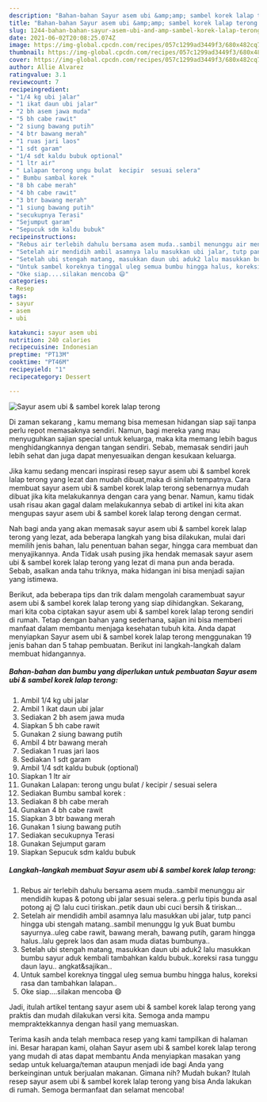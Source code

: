 ```yaml
---
description: "Bahan-bahan Sayur asem ubi &amp;amp; sambel korek lalap terong yang lezat dan Mudah Dibuat"
title: "Bahan-bahan Sayur asem ubi &amp;amp; sambel korek lalap terong yang lezat dan Mudah Dibuat"
slug: 1244-bahan-bahan-sayur-asem-ubi-and-amp-sambel-korek-lalap-terong-yang-lezat-dan-mudah-dibuat
date: 2021-06-02T20:08:25.074Z
image: https://img-global.cpcdn.com/recipes/057c1299ad3449f3/680x482cq70/sayur-asem-ubi-sambel-korek-lalap-terong-foto-resep-utama.jpg
thumbnail: https://img-global.cpcdn.com/recipes/057c1299ad3449f3/680x482cq70/sayur-asem-ubi-sambel-korek-lalap-terong-foto-resep-utama.jpg
cover: https://img-global.cpcdn.com/recipes/057c1299ad3449f3/680x482cq70/sayur-asem-ubi-sambel-korek-lalap-terong-foto-resep-utama.jpg
author: Allie Alvarez
ratingvalue: 3.1
reviewcount: 7
recipeingredient:
- "1/4 kg ubi jalar"
- "1 ikat daun ubi jalar"
- "2 bh asem jawa muda"
- "5 bh cabe rawit"
- "2 siung bawang putih"
- "4 btr bawang merah"
- "1 ruas jari laos"
- "1 sdt garam"
- "1/4 sdt kaldu bubuk optional"
- "1 ltr air"
- " Lalapan terong ungu bulat  kecipir  sesuai selera"
- " Bumbu sambal korek "
- "8 bh cabe merah"
- "4 bh cabe rawit"
- "3 btr bawang merah"
- "1 siung bawang putih"
- "secukupnya Terasi"
- "Sejumput garam"
- "Sepucuk sdm kaldu bubuk"
recipeinstructions:
- "Rebus air terlebih dahulu bersama asem muda..sambil menunggu air mendidih kupas &amp; potong ubi jalar sesuai selera..g perlu tipis bunda asal potong aj 😊 lalu cuci tiriskan..petik daun ubi cuci bersih &amp; tiriskan..."
- "Setelah air mendidih ambil asamnya lalu masukkan ubi jalar, tutp panci hingga ubi stengah matang..sambil menunggu lg yuk Buat bumbu sayurnya..uleg cabe rawit, bawang merah, bawang putih, garam hingga halus..lalu geprek laos dan asam muda diatas bumbunya.."
- "Setelah ubi stengah matang, masukkan daun ubi aduk2 lalu masukkan bumbu sayur aduk kembali tambahkan kaldu bubuk..koreksi rasa tunggu daun layu.. angkat&amp;sajikan.."
- "Untuk sambel koreknya tinggal uleg semua bumbu hingga halus, koreksi rasa dan tambahkan lalapan.."
- "Oke siap....silakan mencoba 😄"
categories:
- Resep
tags:
- sayur
- asem
- ubi

katakunci: sayur asem ubi 
nutrition: 240 calories
recipecuisine: Indonesian
preptime: "PT13M"
cooktime: "PT46M"
recipeyield: "1"
recipecategory: Dessert

---
```



![Sayur asem ubi &amp; sambel korek lalap terong](https://img-global.cpcdn.com/recipes/057c1299ad3449f3/680x482cq70/sayur-asem-ubi-sambel-korek-lalap-terong-foto-resep-utama.jpg)

Di zaman  sekarang , kamu memang bisa memesan hidangan siap saji tanpa perlu repot memasaknya sendiri. Namun, bagi mereka yang mau menyuguhkan sajian special untuk keluarga, maka kita memang lebih bagus menghidangkannya dengan tangan sendiri. Sebab, memasak sendiri jauh lebih sehat dan juga dapat menyesuaikan dengan kesukaan keluarga.

Jika kamu sedang mencari inspirasi resep sayur asem ubi &amp; sambel korek lalap terong yang lezat dan mudah dibuat,maka di sinilah tempatnya. Cara membuat sayur asem ubi &amp; sambel korek lalap terong  sebenarnya mudah dibuat jika kita melakukannya dengan cara yang benar. Namun, kamu tidak usah risau akan gagal dalam melakukannya 
sebab di artikel ini kita akan mengupas sayur asem ubi &amp; sambel korek lalap terong dengan cermat.  



Nah bagi anda yang akan memasak sayur asem ubi &amp; sambel korek lalap terong yang lezat, ada beberapa langkah yang bisa dilakukan, mulai dari memilih jenis bahan, lalu penentuan bahan segar, hingga cara membuat dan menyajikannya. Anda Tidak usah pusing jika hendak memasak sayur asem ubi &amp; sambel korek lalap terong yang lezat di mana pun anda berada. Sebab, asalkan anda  tahu triknya, maka hidangan ini bisa menjadi sajian yang istimewa.

Berikut, ada beberapa tips dan trik dalam mengolah caramembuat sayur asem ubi &amp; sambel korek lalap terong yang siap dihidangkan. Sekarang, mari kita coba ciptakan sayur asem ubi &amp; sambel korek lalap terong sendiri di rumah. Tetap dengan bahan yang sederhana, sajian ini bisa memberi manfaat dalam membantu menjaga kesehatan tubuh kita. Anda dapat menyiapkan Sayur asem ubi &amp; sambel korek lalap terong menggunakan 19 jenis bahan dan 5 tahap pembuatan. Berikut ini langkah-langkah dalam membuat hidangannya.

<!--inarticleads1-->

##### Bahan-bahan dan bumbu yang diperlukan untuk pembuatan Sayur asem ubi &amp; sambel korek lalap terong:

1. Ambil 1/4 kg ubi jalar
1. Ambil 1 ikat daun ubi jalar
1. Sediakan 2 bh asem jawa muda
1. Siapkan 5 bh cabe rawit
1. Gunakan 2 siung bawang putih
1. Ambil 4 btr bawang merah
1. Sediakan 1 ruas jari laos
1. Sediakan 1 sdt garam
1. Ambil 1/4 sdt kaldu bubuk (optional)
1. Siapkan 1 ltr air
1. Gunakan  Lalapan: terong ungu bulat / kecipir / sesuai selera
1. Sediakan  Bumbu sambal korek :
1. Sediakan 8 bh cabe merah
1. Gunakan 4 bh cabe rawit
1. Siapkan 3 btr bawang merah
1. Gunakan 1 siung bawang putih
1. Sediakan secukupnya Terasi
1. Gunakan Sejumput garam
1. Siapkan Sepucuk sdm kaldu bubuk




<!--inarticleads2-->

##### Langkah-langkah membuat Sayur asem ubi &amp; sambel korek lalap terong:

1. Rebus air terlebih dahulu bersama asem muda..sambil menunggu air mendidih kupas &amp; potong ubi jalar sesuai selera..g perlu tipis bunda asal potong aj 😊 lalu cuci tiriskan..petik daun ubi cuci bersih &amp; tiriskan...
1. Setelah air mendidih ambil asamnya lalu masukkan ubi jalar, tutp panci hingga ubi stengah matang..sambil menunggu lg yuk Buat bumbu sayurnya..uleg cabe rawit, bawang merah, bawang putih, garam hingga halus..lalu geprek laos dan asam muda diatas bumbunya..
1. Setelah ubi stengah matang, masukkan daun ubi aduk2 lalu masukkan bumbu sayur aduk kembali tambahkan kaldu bubuk..koreksi rasa tunggu daun layu.. angkat&amp;sajikan..
1. Untuk sambel koreknya tinggal uleg semua bumbu hingga halus, koreksi rasa dan tambahkan lalapan..
1. Oke siap....silakan mencoba 😄




Jadi, itulah artikel tentang  sayur asem ubi &amp; sambel korek lalap terong  yang praktis dan mudah dilakukan versi kita. Semoga anda mampu mempraktekkannya dengan hasil yang memuaskan. 

Terima kasih anda telah membaca resep yang kami tampilkan di halaman ini. Besar harapan kami, olahan  Sayur asem ubi &amp; sambel korek lalap terong yang mudah di atas dapat membantu Anda menyiapkan masakan yang sedap untuk keluarga/teman ataupun menjadi ide bagi Anda yang berkeinginan untuk berjualan makanan. Gimana nih? Mudah bukan? Itulah resep sayur asem ubi &amp; sambel korek lalap terong yang bisa Anda lakukan di rumah. Semoga bermanfaat dan selamat mencoba!

